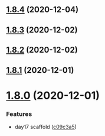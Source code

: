 ## [1.8.4](https://github.com/dds/aoc2019/compare/v1.8.3...v1.8.4) (2020-12-04)



## [1.8.3](https://github.com/dds/aoc2019/compare/v1.8.2...v1.8.3) (2020-12-02)



## [1.8.2](https://github.com/dds/aoc2019/compare/v1.8.1...v1.8.2) (2020-12-02)



## [1.8.1](https://github.com/dds/aoc2019/compare/v1.8.0...v1.8.1) (2020-12-01)



# [1.8.0](https://github.com/dds/aoc2019/compare/v1.7.0...v1.8.0) (2020-12-01)


### Features

* day17 scaffold ([c09c3a5](https://github.com/dds/aoc2019/commit/c09c3a5d746ea0a2dff2d513082f33054f9afd97))



